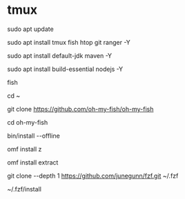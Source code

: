 # tmux

sudo apt update

sudo apt install tmux fish htop git ranger -Y

sudo apt install default-jdk maven -Y 

sudo apt install build-essential nodejs -Y

fish

cd ~

git clone https://github.com/oh-my-fish/oh-my-fish

cd oh-my-fish

bin/install --offline

omf install z

omf install extract


git clone --depth 1 https://github.com/junegunn/fzf.git ~/.fzf

~/.fzf/install



